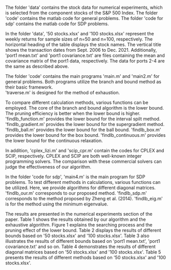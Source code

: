 The folder 'data' contains the stock data for numerical experiments, which is selected from the component stocks of the S&P 500 Index.
The folder 'code' contains the matlab code for general problems.
The folder 'code for sdp' contains the matlab code for SDP problems.

In the folder 'data', '50 stocks.xlsx' and '100 stocks.xlsx' represent the weekly returns for sample sizes of n=50 and n=100, respectively. 
The horizontal heading of the table displays the stock names. The vertical title shows the transaction dates from Sept. 2006 to Dec. 2021. 
Additionally, 'port1 mean.txt' and 'port1 covariance.txt' are files containing the mean and covariance matrix of the port1 data, respectively. 
The data for ports 2-4 are the same as described above.

The folder 'code' contains the main programs 'main.m' and 'main2.m' for general problems. 
Both programs utilize the branch and bound method as their basic framework.    
'traverse.m' is designed for the method of exhaustion.

To compare different calculation methods, various functions can be employed. The core of the branch and bound
algorithm is the lower bound. The pruning efficiency is better when the lower bound is higher. 
'findlb_function.m' provides the lower bound for the interval spilt method.
'findlb_gradient.m' provides the lower bound for the supergradient method.
'findlb_ball.m' provides the lower bound for the ball bound.
'findlb_box.m' provides the lower bound for the box bound.
'findlb_continuous.m' provides the lower bound for the continuous relaxation.

In addition, 'cplex_lizi.m' and 'scip_cpr.m' contain the codes for CPLEX and SCIP, respectively. CPLEX and SCIP are both
well-known integer programming solvers. The comparison with these commercial solvers can judge the effectiveness of our algorithm.

In the folder 'code for sdp', 'main4.m' is the main program for SDP problems.
To test different methods in calculations, various functions can be utilized. Here, we provide algorithms for different diagonal matrices.
'findlb_our.m' corresponds to our proposed method.
'findlb_sdp.m' corresponds to the method proposed by Zheng et al. (2014).
'findlb_eig.m' is for the method using the minimum eigenvalue.

The results are presented in the numerical experiments section of the paper. 
Table 1 shows the results obtained by our algorithm and the exhaustive algorithm. 
Figure 1 explains the searching process and the pruning effect of the lower bound. 
Table 2 displays the results of different bounds based on '50 stocks.xlsx' and '100 stocks.xlsx'. 
Table 3 also illustrates the results of different bounds based on 'port1 mean.txt', 'port1 covariance.txt' and so on. 
Table 4 demonstrates the results of different diagonal matrices based on '50 stocks.xlsx' and '100 stocks.xlsx'. 
Table 5 presents the results of different methods based on '50 stocks.xlsx' and '100 stocks.xlsx'.
